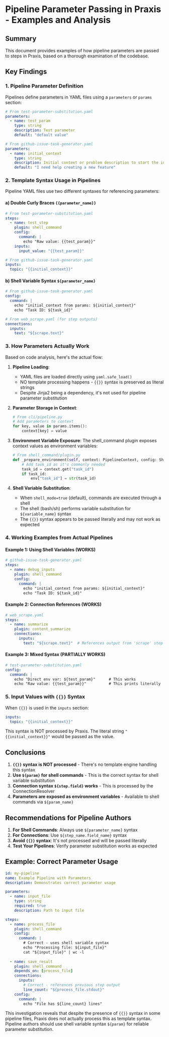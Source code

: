 # Pipeline Parameter Passing in Praxis - Examples and Analysis

## Summary

This document provides examples of how pipeline parameters are passed to steps in Praxis, based on a thorough examination of the codebase.

## Key Findings

### 1. Pipeline Parameter Definition

Pipelines define parameters in YAML files using a `parameters` or `params` section:

```yaml
# From test-parameter-substitution.yaml
parameters:
  - name: test_param
    type: string
    description: Test parameter
    default: "default value"

# From github-issue-task-generator.yaml
parameters:
  - name: initial_context
    type: string
    description: Initial context or problem description to start the interview
    default: "I need help creating a new feature"
```

### 2. Template Syntax Usage in Pipelines

Pipeline YAML files use two different syntaxes for referencing parameters:

#### a) Double Curly Braces `{{parameter_name}}`
```yaml
# From test-parameter-substitution.yaml
steps:
  - name: test_step
    plugin: shell_command
    config:
      command: |
        echo "Raw value: {{test_param}}"
    inputs:
      input_value: "{{test_param}}"

# From github-issue-task-generator.yaml
inputs:
  topic: "{{initial_context}}"
```

#### b) Shell Variable Syntax `${parameter_name}`
```yaml
# From github-issue-task-generator.yaml
config:
  command: |
    echo "initial_context from params: ${initial_context}"
    echo "Task ID: ${task_id}"

# From web_scrape.yaml (for step outputs)
connections:
  inputs:
    text: "${scrape.text}"
```

### 3. How Parameters Actually Work

Based on code analysis, here's the actual flow:

1. **Pipeline Loading**: 
   - YAML files are loaded directly using `yaml.safe_load()` 
   - NO template processing happens - `{{}}` syntax is preserved as literal strings
   - Despite Jinja2 being a dependency, it's not used for pipeline parameter substitution

2. **Parameter Storage in Context**:
   ```python
   # From cli/pipeline.py
   # Add parameters to context
   for key, value in params.items():
       context[key] = value
   ```

3. **Environment Variable Exposure**:
   The shell_command plugin exposes context values as environment variables:
   ```python
   # From shell_command/plugin.py
   def _prepare_environment(self, context: PipelineContext, config: ShellCommandConfig) -> Dict[str, str]:
       # Add task_id as it's commonly needed
       task_id = context.get("task_id")
       if task_id:
           env["task_id"] = str(task_id)
   ```

4. **Shell Variable Substitution**:
   - When `shell_mode=true` (default), commands are executed through a shell
   - The shell (bash/sh) performs variable substitution for `${variable_name}` syntax
   - The `{{}}` syntax appears to be passed literally and may not work as expected

### 4. Working Examples from Actual Pipelines

#### Example 1: Using Shell Variables (WORKS)
```yaml
# github-issue-task-generator.yaml
steps:
  - name: debug_inputs  
    plugin: shell_command
    config:
      command: |
        echo "initial_context from params: ${initial_context}"
        echo "Task ID: ${task_id}"
```

#### Example 2: Connection References (WORKS)
```yaml
# web_scrape.yaml
steps:
  - name: summarize
    plugin: content_summarize
    connections:
      inputs:
        text: "${scrape.text}"  # References output from 'scrape' step
```

#### Example 3: Mixed Syntax (PARTIALLY WORKS)
```yaml
# test-parameter-substitution.yaml
config:
  command: |
    echo "Direct env var: ${test_param}"      # This works
    echo "Raw value: {{test_param}}"          # This prints literally
```

### 5. Input Values with `{{}}` Syntax

When `{{}}` is used in the `inputs` section:
```yaml
inputs:
  topic: "{{initial_context}}"
```

This syntax is NOT processed by Praxis. The literal string `"{{initial_context}}"` would be passed as the value.

## Conclusions

1. **`{{}}` syntax is NOT processed** - There's no template engine handling this syntax
2. **Use `${param}` for shell commands** - This is the correct syntax for shell variable substitution
3. **Connection syntax `${step.field}` works** - This is processed by the ConnectionResolver
4. **Parameters are exposed as environment variables** - Available to shell commands via `${param_name}`

## Recommendations for Pipeline Authors

1. **For Shell Commands**: Always use `${parameter_name}` syntax
2. **For Connections**: Use `${step_name.field_name}` syntax  
3. **Avoid `{{}}` syntax**: It's not processed and will be passed literally
4. **Test Your Pipelines**: Verify parameter substitution works as expected

## Example: Correct Parameter Usage

```yaml
id: my-pipeline
name: Example Pipeline with Parameters
description: Demonstrates correct parameter usage

parameters:
  - name: input_file
    type: string
    required: true
    description: Path to input file

steps:
  - name: process_file
    plugin: shell_command
    config:
      command: |
        # Correct - uses shell variable syntax
        echo "Processing file: ${input_file}"
        cat "${input_file}" | wc -l
    
  - name: save_result
    plugin: shell_command
    depends_on: [process_file]
    connections:
      inputs:
        # Correct - references previous step output
        line_count: "${process_file.stdout}"
    config:
      command: |
        echo "File has ${line_count} lines"
```

This investigation reveals that despite the presence of `{{}}` syntax in some pipeline files, Praxis does not actually process this as template syntax. Pipeline authors should use shell variable syntax `${param}` for reliable parameter substitution.